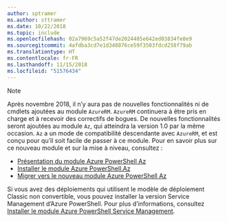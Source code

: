```yaml
---
author: sptramer
ms.author: sttramer
ms.date: 10/22/2018
ms.topic: include
ms.openlocfilehash: 02a7969c5a52f47de2024485e642ed03834fe8e9
ms.sourcegitcommit: 4afdba3cd7e1d348876ce59f3503fdcd258f79ab
ms.translationtype: HT
ms.contentlocale: fr-FR
ms.lasthandoff: 11/15/2018
ms.locfileid: "51576434"
---
```

> [!NOTE]
> 
> Après novembre 2018, il n’y aura pas de nouvelles fonctionnalités ni de cmdlets ajoutées au module `AzureRM`. `AzureRM` continuera à être pris en charge et à recevoir des correctifs de bogues. De nouvelles fonctionnalités seront ajoutées au module `Az`, qui atteindra la version 1.0 par la même occasion. `Az` a un mode de compatibilité descendante avec `AzureRM`, et est conçu pour qu’il soit facile de passer à ce module. Pour en savoir plus sur ce nouveau module et sur la mise à niveau, consultez :
>
> * [Présentation du module Azure PowerShell Az](/powershell/azure/new-azureps-module-az)
> * [Installer le module Azure PowerShell.Az](/powershell/azure/install-az-ps)
> * [Migrer vers le nouveau module Azure PowerShell Az](/powershell/azure/migrate-from-azurerm-to-az)
>
> Si vous avez des déploiements qui utilisent le modèle de déploiement Classic non convertible, vous pouvez installer la version Service Management d’Azure PowerShell. Pour plus d’informations, consultez [Installer le module Azure PowerShell Service Management](/powershell/azure/servicemanagement/install-azure-ps).
